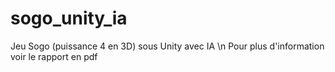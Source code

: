 # sogo_unity_ia
Jeu Sogo (puissance 4 en 3D) sous Unity avec IA
\n Pour plus d'information voir le rapport en pdf
